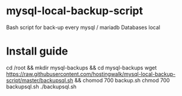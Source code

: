 # mysql-local-backup-script
Bash script for back-up every mysql / mariadb Databases local

# Install guide
cd /root && mkdir mysql-backups && cd mysql-backups
wget https://raw.githubusercontent.com/hostingwalk/mysql-local-backup-script/master/backupsql.sh && chomod 700 backup.sh
chmod 700 backupsql.sh
./backupsql.sh
